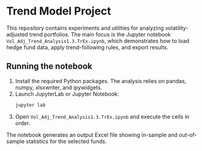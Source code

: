 # Trend Model Project

This repository contains experiments and utilities for analyzing volatility-adjusted trend portfolios. The main focus is the Jupyter notebook `Vol_Adj_Trend_Analysis1.3.TrEx.ipynb`, which demonstrates how to load hedge fund data, apply trend-following rules, and export results.

## Running the notebook

1. Install the required Python packages. The analysis relies on pandas, numpy, xlsxwriter, and ipywidgets.
2. Launch JupyterLab or Jupyter Notebook:
   ```bash
   jupyter lab
   ```
3. Open `Vol_Adj_Trend_Analysis1.3.TrEx.ipynb` and execute the cells in order.

The notebook generates an output Excel file showing in-sample and out-of-sample statistics for the selected funds.
